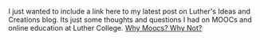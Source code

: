 <!--
.. title: Why MOOCs? Why not?
.. date: 2014/04/02 16:51:30
.. slug: why-moocs-why-not
.. tags: Education
.. link: 
.. description: 
-->


I just wanted to include a link here to my latest post on Luther's Ideas and Creations blog.  Its just some thoughts and questions I had on MOOCs and online education at Luther College.  [Why Moocs? Why Not?](https://www.luther.edu/ideas-creations-blog/?story_id=541741)
